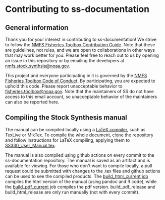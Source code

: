 # Contributing to ss-documentation

## General information
Thank you for your interest in contributing to ss-documentation! We strive to follow the [NMFS Fisheries Toolbox Contribution Guide](https://github.com/nmfs-fish-tools/Resources/blob/master/CONTRIBUTING.md). Note that these are guidelines, not rules, and we are open to collaborations in other ways that may work better for you. Please feel free to reach out to us by opening an issue in this repository or by emailing the developers at nmfs.stock.synthsis@noaa.gov.

This project and everyone participating in it is governed by the [NMFS Fisheries Toolbox Code of Conduct](https://github.com/nmfs-fish-tools/Resources/blob/master/CODE_OF_CONDUCT.md). By participating, you are expected to uphold this code. Please report unacceptable behavior to [fisheries.toolbox@noaa.gov](mailto:fisheries.toolbox@noaa.gov). Note that the maintainers of SS do not have access to this email account, so unacceptable behavior of the maintainers can also be reported here.

## Compiling the Stock Synthesis manual

The manual can be compiled locally using a [LaTeX compiler](https://www.overleaf.com/learn/latex/Choosing_a_LaTeX_Compiler), such as TexLive or MikTex. To compile the whole document, clone the repository and follow instructions for LaTeX compiling, applying them to [SS330_User_Manual.tex](https://github.com/nmfs-stock-synthesis/ss-documentation).

The manual is also compiled using github actions on every commit to the ss-documentation repository. The manual is saved as an artifact and is available for viewing. For those who don't want to compile locally, a pull request could be submitted with changes to the .tex files and github actions can be used to see the compiled products. The [build_html_current job](https://github.com/nmfs-stock-synthesis/ss-documentation/blob/main/.github/workflows/build_html_current.yml) compiles the html version of the manual (using pandoc and R code), while the [build_pdf_current](https://github.com/nmfs-stock-synthesis/ss-documentation/blob/main/.github/workflows/build_pdf_current.yml) job compiles the pdf version. build_pdf_release and build_html_release are only run manually (not with every commit).
